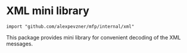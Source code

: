 # XML mini library

```
import "github.com/alexpevzner/mfp/internal/xml"
```

This package provides mini library for convenient decoding
of the XML messages.

<!-- vim:ts=8:sw=4:et:textwidth=72
-->
